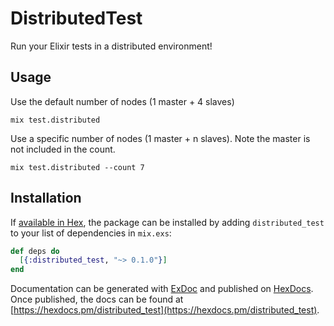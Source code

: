# DistributedTest

Run your Elixir tests in a distributed environment!

## Usage

Use the default number of nodes (1 master + 4 slaves)
```
mix test.distributed
```

Use a specific number of nodes (1 master + n slaves).  Note the master is
not included in the count.
```
mix test.distributed --count 7
```

## Installation

If [available in Hex](https://hex.pm/docs/publish), the package can be installed
by adding `distributed_test` to your list of dependencies in `mix.exs`:

```elixir
def deps do
  [{:distributed_test, "~> 0.1.0"}]
end
```

Documentation can be generated with [ExDoc](https://github.com/elixir-lang/ex_doc)
and published on [HexDocs](https://hexdocs.pm). Once published, the docs can
be found at [https://hexdocs.pm/distributed_test](https://hexdocs.pm/distributed_test).

